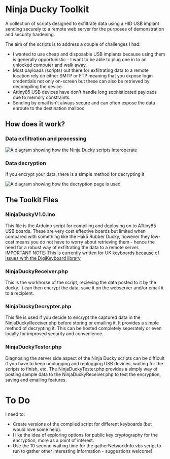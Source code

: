 # Ninja Ducky Toolkit

A collection of scripts designed to exfiltrate data using a HID USB implant sending securely to a remote web server for the purposes of demonstration and security hardening.

The aim of the scripts is to address a couple of challenges I had:

 - I wanted to use cheap and disposable USB implants because using them is generally opportunistic - I want to be able to plug one in to an unlocked computer and walk away.
 - Most payloads (scripts) out there for exfiltrating data to a remote location rely on either SMTP or FTP meaning that you expose login credentials not only on-screen but these can also be retrieved by decompiling the device.
 - Attiny85 USB devices have don't handle long sophisticated payloads due to memory constraints.
 - Sending by email isn't always secure and can often expose the data enroute to the destination mailbox

## How does it work?

### Data exfiltration and processing

![A diagram showing how the Ninja Ducky scripts interoperate](http://bobmckay.com/wp-content/uploads/2022/08/Ninja-Ducky-Diagram-Part1.jpg)

### Data decryption
If you encrypt your data, there is a simple method for decrypting it

![A diagram showing how the decryption page is used](http://bobmckay.com/wp-content/uploads/2022/08/Ninja-Ducky-Diagram-Part2.jpg)

## The Toolkit Files

### NinjaDuckyV1.0.ino
This file is the Arduino script for compiling and deploying on to ATtiny85 USB boards.  These are very cost effective boards but limited when compared with something like the Hak5 Rubber Ducky, however they low-cost means you do not have to worry about retrieving them - hence the need for a robust way of exfiltrating the data to a remote server.  IMPORTANT NOTE: This is currently written for UK keyboards [because of issues with the DigiKeyboard library](https://bobmckay.com/i-t-support-networking/using-the-digispark-digikeyboard-h-library-with-uk-keyboards/)

### NinjaDuckyReceiver.php
This is the workhorse of the script, recieving the data posted to it by the ducky.  It can then encrypt the data, save it on the webserver and/or email it to a recipient.

### NinjaDuckyDecrypter.php
This file is used if you decide to encrypt the captured data in the NinjaDuckyReceiver.php before storing or emailing it.  It provides a simple method of decrypting it.  This can be hosted completely seperately or even locally for improved security and convenience.

### NinjaDuckyTester.php
Diagnosing the server side aspect of the Ninja Ducky scripts can be difficult if you have to keep unplugging and replugging USB devices, waiting for the scripts to finish, etc.   The NinjaDuckyTester.php provides a simply way of posting sample data to the NinjaDuckyReceiver.php to test the encryption, saving and emailing features.

# To Do
I need to:
 - Create versions of the compiled script for different keyboards (but would love some help).
 - I like the idea of exploring options for public key cryptography for the encryption, more as a point of interest.
 - Use the 10 second waiting time for the gatherNetworkInfo.vbs script to run to gather other interesting information - suggestions welcome!
